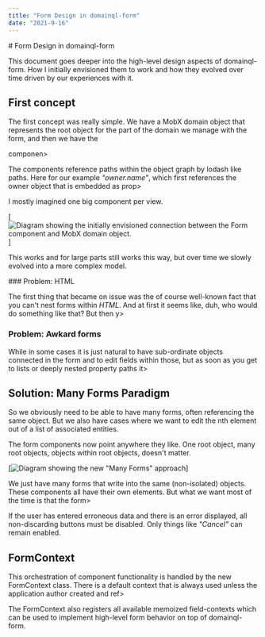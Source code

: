 ```yaml
---
title: "Form Design in domainql-form"
date: "2021-9-16"
---
```


<section>
# Form Design in domainql-form

This document goes deeper into the high-level design aspects of domainql-form. How I initially envisioned them to work and how they evolved over time driven by our experiences with it.
</section>

<section>

## First concept

The first concept was really simple. We have a MobX domain object that represents the root object for the part of the domain we manage with the form, and then we have the _<Form/>_ componen>

The _<Field/>_ components reference paths within the object graph by lodash like paths. Here for our example _"owner.name"_, which first references the owner object that is embedded as prop>

I mostly imagined one big _<Form/>_ component per view.

[![Diagram showing the initially envisioned connection between the Form component and MobX domain object.](/media/form-1.png)]

This works and for large parts still works this way, but over time we slowly evolved into a more complex model.
</section>

<section>
### Problem: HTML

The first thing that became on issue was the of course well-known fact that you can't nest forms within _HTML_. And at first it seems like, duh, who would do something like that? But then y>
</section>

<section>

### Problem: Awkard forms

While in some cases it is just natural to have sub-ordinate objects connected in the form and to edit fields within those, but as soon as you get to lists or deeply nested property paths it>
</section>

<section>

## Solution: Many Forms Paradigm

So we obviously need to be able to have many forms, often referencing the same object. But we also have cases where we want to edit the nth element out of a list of associated entities.

The form components now point anywhere they like. One root object, many root objects, objects within root objects, doesn't matter.

[![Diagram showing the new "Many Forms" approach ](/media/form-2.png)]

We just have many forms that write into the same (non-isolated) objects. These _<Form/>_ components all have their own _<form/>_ elements. But what we want most of the time is that the form>

If the user has entered erroneous data and there is an error displayed, all non-discarding buttons must be disabled. Only things like _"Cancel"_ can remain enabled.
</section>

<section>

## FormContext

This orchestration of _<Form/>_ component functionality is handled by the new FormContext class. There is a default context that is always used unless the application author created and ref>

The FormContext also registers all available memoized field-contexts which can be used to implement high-level form behavior on top of domainql-form.
</section>

